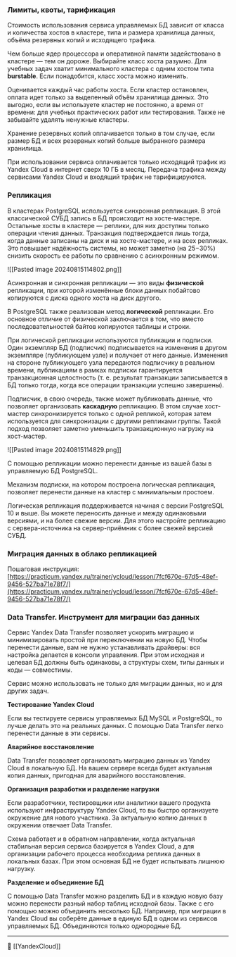 ### Лимиты, квоты, тарификация

Стоимость использования сервиса управляемых БД зависит от класса и количества хостов в кластере, типа и размера хранилища данных, объёма резервных копий и исходящего трафика.

Чем больше ядер процессора и оперативной памяти задействовано в кластере — тем он дороже. Выбирайте класс хоста разумно. Для учебных задач хватит минимального кластера с одним хостом типа **burstable**. Если понадобится, класс хоста можно изменить.

Оценивается каждый час работы хоста. Если кластер остановлен, оплата идет только за выделенный объём хранилища данных. Это выгодно, если вы используете кластер не постоянно, а время от времени: для учебных практических работ или тестирования. Также не забывайте удалять ненужные кластеры.

Хранение резервных копий оплачивается только в том случае, если размер БД и всех резервных копий больше выбранного размера хранилища.

При использовании сервиса оплачивается только исходящий трафик из Yandex Cloud в интернет сверх 10 ГБ в месяц. Передача трафика между сервисами Yandex Cloud и входящий трафик не тарифицируются.

### Репликация

В кластерах PostgreSQL используется синхронная репликация. В этой классической СУБД запись в БД происходит на хосте-мастере. Остальные хосты в кластере — реплики, для них доступны только операции чтения данных. Транзакция подтверждается лишь тогда, когда данные записаны на диск и на хосте-мастере, и на всех репликах. Это повышает надёжность системы, но может заметно (на 25−30%) снизить скорость ее работы по сравнению с асинхронным режимом.

![[Pasted image 20240815114802.png]]

Асинхронная и синхронная репликации — это виды **физической** репликации, при которой изменённые блоки данных побайтово копируются с диска одного хоста на диск другого.

В PostgreSQL также реализован метод **логической** репликации. Его основное отличие от физической заключается в том, что вместо последовательностей байтов копируются таблицы и строки.

При логической репликации используются публикации и подписки. Один экземпляр БД (подписчик) подписывается на изменения в другом экземпляре (публикующем узле) и получает от него данные. Изменения на стороне публикующего узла передаются подписчику в реальном времени, публикациям в рамках подписки гарантируется транзакционная целостность (т. е. результат транзакции записывается в БД только тогда, когда все операции транзакции успешно завершены).

Подписчик, в свою очередь, также может публиковать данные, что позволяет организовать **каскадную** репликацию. В этом случае хост-мастер синхронизируется только с одной репликой, которая затем используется для синхронизации с другими репликами группы. Такой подход позволяет заметно уменьшить транзакционную нагрузку на хост-мастер.

![[Pasted image 20240815114829.png]]

С помощью репликации можно перенести данные из вашей базы в управляемую БД PostgreSQL.

Механизм подписки, на котором построена логическая репликация, позволяет перенести данные на кластер с минимальным простоем.

Логическая репликация поддерживается начиная с версии PostgreSQL 10 и выше. Вы можете переносить данные и между одинаковыми версиями, и на более свежие версии. Для этого настройте репликацию с сервера-источника на сервер-приёмник с более свежей версией СУБД.

### Миграция данных в облако репликацией

Пошаговая инструкция: [https://practicum.yandex.ru/trainer/ycloud/lesson/7fcf670e-67d5-48ef-9456-527ba71e78f7/](https://practicum.yandex.ru/trainer/ycloud/lesson/7fcf670e-67d5-48ef-9456-527ba71e78f7/)

### Data Transfer. Инструмент для миграции баз данных

Сервис Yandex Data Transfer позволяет ускорить миграцию и минимизировать простой при переключении на новую БД. Чтобы перенести данные, вам не нужно устанавливать драйверы: вся настройка делается в консоли управления. При этом исходная и целевая БД должны быть одинаковы, а структуры схем, типы данных и коды — совместимы.

Сервис можно использовать не только для миграции данных, но и для других задач.

**Тестирование Yandex Cloud**

Если вы тестируете сервисы управляемых БД MySQL и PostgreSQL, то лучше делать это на реальных данных. С помощью Data Transfer легко перенести данные в эти сервисы.

**Аварийное восстановление**

Data Transfer позволяет организовать миграцию данных из Yandex Cloud в локальную БД. На вашем сервере всегда будет актуальная копия данных, пригодная для аварийного восстановления.

**Организация разработки и разделение нагрузки**

Если разработчики, тестировщики или аналитики вашего продукта используют инфраструктуру Yandex Cloud, то вы быстро организуете окружение для нового участника. За актуальную копию данных в окружении отвечает Data Transfer.

Схема работает и в обратном направлении, когда актуальная стабильная версия сервиса базируется в Yandex Cloud, а для организации рабочего процесса необходима реплика данных в локальных базах. При этом основная БД не будет испытывать лишнюю нагрузку.

**Разделение и объединение БД**

С помощью Data Transfer можно разделить БД и в каждую новую базу можно перенести разный набор таблиц исходной базы. Также с его помощью можно объединить несколько БД. Например, при миграции в Yandex Cloud вы соберёте данные в единую БД в одном из сервисов управляемых БД. Объединяются только однородные БД.



----
📂 [[YandexCloud]]